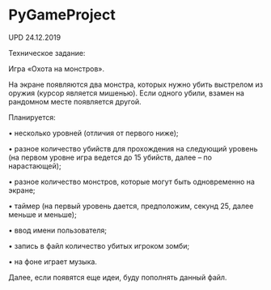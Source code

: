 # PyGameProject

UPD 24.12.2019

Техническое задание:

Игра «Охота на монстров».

На экране появляются два монстра, которых нужно убить выстрелом из оружия (курсор является мишенью). Если одного убили, взамен на рандомном месте появляется другой. 

Планируется:

•	несколько уровней (отличия от первого ниже);

•	разное количество убийств для прохождения на следующий уровень (на первом уровне игра ведется до 15 убийств, далее – по нарастающей);

•	разное количество монстров, которые могут быть одновременно на экране;

•	таймер (на первый уровень дается, предположим, секунд 25, далее меньше и меньше);

•	ввод имени пользователя;

•	запись в файл количество убитых игроком зомби;

•	на фоне играет музыка.

Далее, если появятся еще идеи, буду пополнять данный файл.
